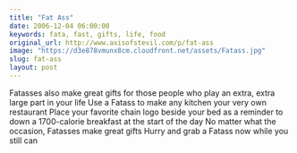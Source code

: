 ```yaml
---
title: "Fat Ass"
date: 2006-12-04 06:00:00
keywords: fata, fast, gifts, life, food
original_url: http://www.axisofstevil.com/p/fat-ass
image: "https://d3e878vmunx8cm.cloudfront.net/assets/Fatass.jpg"
slug: fat-ass
layout: post
---
```


Fatasses also make great gifts for those people who play an extra, extra large part in your life Use a Fatass to make any kitchen your very own restaurant Place your favorite chain logo beside your bed as a reminder to down a 1700-calorie breakfast at the start of the day No matter what the occasion, Fatasses make great gifts Hurry and grab a Fatass now while you still can

